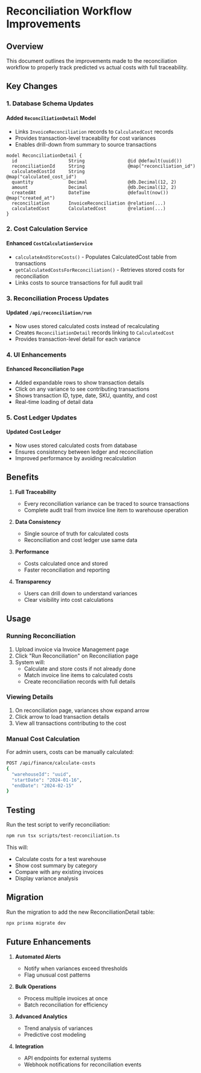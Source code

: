 # Reconciliation Workflow Improvements

## Overview
This document outlines the improvements made to the reconciliation workflow to properly track predicted vs actual costs with full traceability.

## Key Changes

### 1. Database Schema Updates

#### Added `ReconciliationDetail` Model
- Links `InvoiceReconciliation` records to `CalculatedCost` records
- Provides transaction-level traceability for cost variances
- Enables drill-down from summary to source transactions

```prisma
model ReconciliationDetail {
  id                   String                @id @default(uuid())
  reconciliationId     String                @map("reconciliation_id")
  calculatedCostId     String                @map("calculated_cost_id")
  quantity             Decimal               @db.Decimal(12, 2)
  amount               Decimal               @db.Decimal(12, 2)
  createdAt            DateTime              @default(now()) @map("created_at")
  reconciliation       InvoiceReconciliation @relation(...)
  calculatedCost       CalculatedCost        @relation(...)
}
```

### 2. Cost Calculation Service

#### Enhanced `CostCalculationService`
- `calculateAndStoreCosts()` - Populates CalculatedCost table from transactions
- `getCalculatedCostsForReconciliation()` - Retrieves stored costs for reconciliation
- Links costs to source transactions for full audit trail

### 3. Reconciliation Process Updates

#### Updated `/api/reconciliation/run`
- Now uses stored calculated costs instead of recalculating
- Creates `ReconciliationDetail` records linking to `CalculatedCost`
- Provides transaction-level detail for each variance

### 4. UI Enhancements

#### Enhanced Reconciliation Page
- Added expandable rows to show transaction details
- Click on any variance to see contributing transactions
- Shows transaction ID, type, date, SKU, quantity, and cost
- Real-time loading of detail data

### 5. Cost Ledger Updates

#### Updated Cost Ledger
- Now uses stored calculated costs from database
- Ensures consistency between ledger and reconciliation
- Improved performance by avoiding recalculation

## Benefits

1. **Full Traceability**
   - Every reconciliation variance can be traced to source transactions
   - Complete audit trail from invoice line item to warehouse operation

2. **Data Consistency**
   - Single source of truth for calculated costs
   - Reconciliation and cost ledger use same data

3. **Performance**
   - Costs calculated once and stored
   - Faster reconciliation and reporting

4. **Transparency**
   - Users can drill down to understand variances
   - Clear visibility into cost calculations

## Usage

### Running Reconciliation

1. Upload invoice via Invoice Management page
2. Click "Run Reconciliation" on Reconciliation page
3. System will:
   - Calculate and store costs if not already done
   - Match invoice line items to calculated costs
   - Create reconciliation records with full details

### Viewing Details

1. On reconciliation page, variances show expand arrow
2. Click arrow to load transaction details
3. View all transactions contributing to the cost

### Manual Cost Calculation

For admin users, costs can be manually calculated:

```bash
POST /api/finance/calculate-costs
{
  "warehouseId": "uuid",
  "startDate": "2024-01-16",
  "endDate": "2024-02-15"
}
```

## Testing

Run the test script to verify reconciliation:

```bash
npm run tsx scripts/test-reconciliation.ts
```

This will:
- Calculate costs for a test warehouse
- Show cost summary by category
- Compare with any existing invoices
- Display variance analysis

## Migration

Run the migration to add the new ReconciliationDetail table:

```bash
npx prisma migrate dev
```

## Future Enhancements

1. **Automated Alerts**
   - Notify when variances exceed thresholds
   - Flag unusual cost patterns

2. **Bulk Operations**
   - Process multiple invoices at once
   - Batch reconciliation for efficiency

3. **Advanced Analytics**
   - Trend analysis of variances
   - Predictive cost modeling

4. **Integration**
   - API endpoints for external systems
   - Webhook notifications for reconciliation events